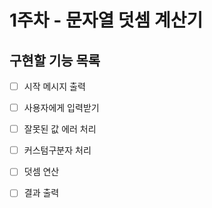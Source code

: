 # 1주차 - 문자열 덧셈 계산기

## 구현할 기능 목록
- [ ] 시작 메시지 출력
- [ ] 사용자에게 입력받기
- [ ] 잘못된 값 에러 처리
- [ ] 커스텀구분자 처리
- [ ] 덧셈 연산
- [ ] 결과 출력

